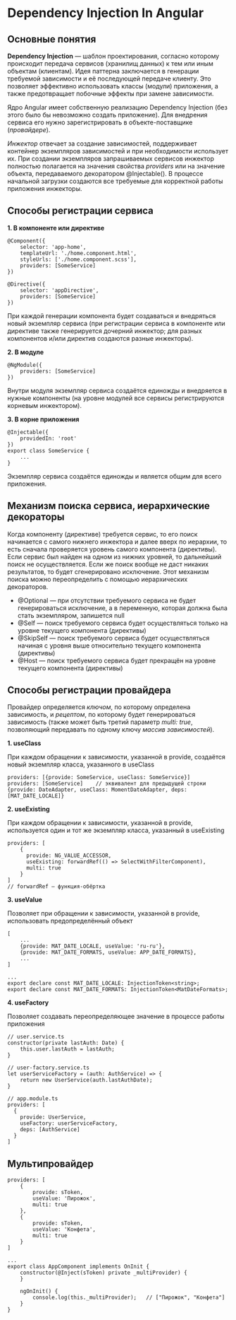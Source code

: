 # Dependency Injection In Angular

## Основные понятия

**Dependency Injection** — шаблон проектирования, согласно которому происходит передача сервисов (хранилищ данных) к тем
или иным объектам (клиентам). Идея паттерна заключается в генерации требуемой зависимости и её последующей передаче клиенту.
Это позволяет эффективно использовать классы (модули) приложения, а также предотвращает побочные эффекты при замене зависимости.

Ядро Angular имеет собственную реализацию Dependency Injection (без этого было бы невозможно создать приложение).
Для внедрения сервиса его нужно зарегистрировать в объекте-поставщике (*провайдере*).

*Инжектор* отвечает за создание зависимостей, поддерживает контейнер экземпляров зависимостей и при необходимости использует их. При
создании экземпляров запрашиваемых сервисов инжектор полностью полагается на значения свойства *providers* или на значение объекта,
передаваемого декоратором @Injectable(). В процессе начальной загрузки создаются все требуемые для корректной работы приложения инжекторы.


## Способы регистрации сервиса

**1. В компоненте или директиве**
```
@Component({
    selector: 'app-home',
    templateUrl: './home.component.html',
    styleUrls: ['./home.component.scss'],
    providers: [SomeService]
})

@Directive({
    selector: 'appDirective',
    providers: [SomeService]
})
```

При каждой генерации компонента будет создаваться и внедряться новый экземпляр сервиса (при регистрации сервиса в компоненте
или директиве также генерируется дочерний инжектор; для разных компонентов и/или директив создаются разные инжекторы).

**2. В модуле**
```
@NgModule({
    providers: [SomeService]
})
```

Внутри модуля экземпляр сервиса создаётся единожды и внедряется в нужные компоненты (на уровне модулей все сервисы регистрируются корневым инжектором).

**3. В корне приложения**
```
@Injectable({
    providedIn: 'root'
})
export class SomeService {
    ...
}
```

Экземпляр сервиса создаётся единожды и является общим для всего приложения.


## Механизм поиска сервиса, иерархические декораторы
Когда компоненту (директиве) требуется сервис, то его поиск начинается с самого нижнего инжектора и далее вверх по иерархии, то есть сначала проверяется
уровень самого компонента (директивы). Если сервис был найден на одном из нижних уровней, то дальнейший поиск не осуществляется. Если же поиск
вообще не даст никаких результатов, то будет сгенерировано исключение. Этот механизм поиска можно переопределить с помощью иерархических декораторов.

* @Optional — при отсутствии требуемого сервиса не будет генерироваться исключение, а в переменную, которая должна была стать экземпляром, запишется null
* @Self — поиск требуемого сервиса будет осуществляться только на уровне текущего компонента (директивы)
* @SkipSelf — поиск требуемого сервиса будет осуществляться начиная с уровня выше относительно текущего компонента (директивы)
* @Host — поиск требуемого сервиса будет прекращён на уровне текущего компонента (директивы)


## Способы регистрации провайдера

Провайдер определяется *ключом*, по которому определена зависимость, и *рецептом*, по которому будет генерироваться зависимость
(также может быть третий параметр *multi: true*, позволяющий передавать по одному ключу *массив зависимостей*).

**1. useClass**

При каждом обращении к зависимости, указанной в provide, создаётся новый экземпляр класса, указанного в useClass
```
providers: [{provide: SomeService, useClass: SomeService}]
providers: [SomeService]    // эквивалент для предыдущей строки
{provide: DateAdapter, useClass: MomentDateAdapter, deps: [MAT_DATE_LOCALE]}
```

**2. useExisting**

При каждом обращении к зависимости, указанной в provide, используется один и тот же экземпляр класса, указанный в useExisting
```
providers: [
    {
      provide: NG_VALUE_ACCESSOR,
      useExisting: forwardRef(() => SelectWithFilterComponent),
      multi: true
    }
]
// forwardRef — функция-обёртка
```

**3. useValue**

Позволяет при обращении к зависимости, указанной в provide, использовать предопределённый объект
```
[
    ...
    {provide: MAT_DATE_LOCALE, useValue: 'ru-ru'},
    {provide: MAT_DATE_FORMATS, useValue: APP_DATE_FORMATS},
    ...
]

...
export declare const MAT_DATE_LOCALE: InjectionToken<string>;
export declare const MAT_DATE_FORMATS: InjectionToken<MatDateFormats>;
```

**4. useFactory**

Позволяет создавать переопределяющее значение в процессе работы приложения

```
// user.service.ts
constructor(private lastAuth: Date) {
    this.user.lastAuth = lastAuth;
}

// user-factory.service.ts
let userServiceFactory = (auth: AuthService) => {
    return new UserService(auth.lastAuthDate);
}

// app.module.ts
providers: [
  {
    provide: UserService,
    useFactory: userServiceFactory,
    deps: [AuthService]
  }
]
```


## Мультипровайдер
```
providers: [
    {
        provide: sToken,
        useValue: 'Пирожок',
        multi: true
    },
    {
        provide: sToken,
        useValue: 'Конфета',
        multi: true
    }
]

...
export class AppComponent implements OnInit {
    constructor(@Inject(sToken) private _multiProvider) {
    }

    ngOnInit() {
        console.log(this._multiProvider);   // ["Пирожок", "Конфета"]
    }  
}
```
